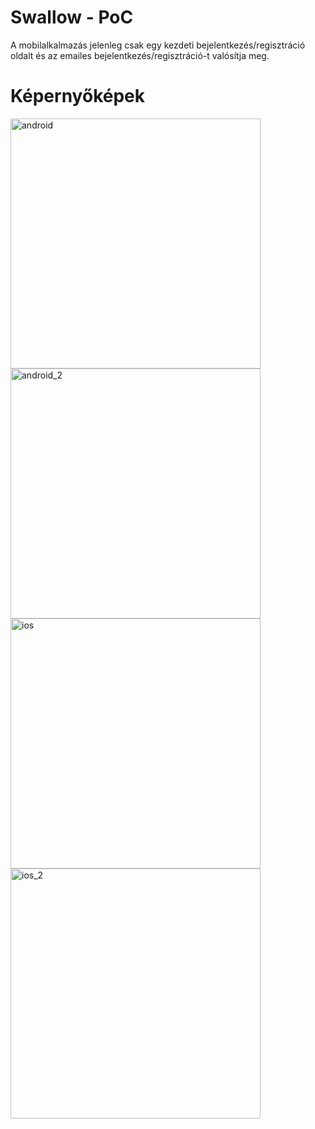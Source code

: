 # Swallow - PoC
A mobilalkalmazás jelenleg csak egy kezdeti bejelentkezés/regisztráció oldalt és az emailes bejelentkezés/regisztráció-t valósítja meg.
# Képernyőképek
<img width="400" alt="android" src="https://github.com/hnrcA/swallow-szakdolgozat/assets/71329556/797e1c60-1f7a-45a4-a26f-be8151ada2a9">
<img width="400" alt="android_2" src="https://github.com/hnrcA/swallow-szakdolgozat/assets/71329556/e5e75c75-0815-4665-8b88-7e7a434279df">
<img width="400" alt="ios" src="https://github.com/hnrcA/swallow-szakdolgozat/assets/71329556/11064ecd-0c43-494b-9776-466162276915">
<img width="400" alt="ios_2" src="https://github.com/hnrcA/swallow-szakdolgozat/assets/71329556/c4b91e79-5d66-4a46-8a0c-89450a40e80f">

